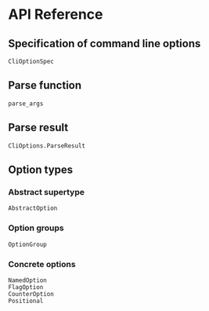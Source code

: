 # API Reference

## Specification of command line options

```@docs
CliOptionSpec
```

## Parse function

```@docs
parse_args
```

## Parse result

```@docs
CliOptions.ParseResult
```

## Option types

### Abstract supertype

```@docs
AbstractOption
```

### Option groups

```@docs
OptionGroup
```

### Concrete options

```@docs
NamedOption
FlagOption
CounterOption
Positional
```
